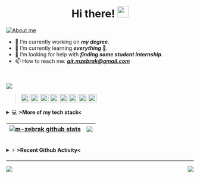 <h1 align="center">Hi there! <img src="https://raw.githubusercontent.com/MartinHeinz/MartinHeinz/master/wave.gif" width="30px"></h1>

<a href="https://github.com/m-zebrak" target="_blank"><img src="https://img.shields.io/badge/ABOUT%20ME:-%23000000.svg?style=for-the-badge" alt="About me"></a>

- 🔭 I’m currently working on _**my degree**_.
- 🌱 I’m currently learning _**everything**_ 🤣.
- 🤔 I’m looking for help with _**finding some student internship**_.
- 📫 How to reach me: _**git.mzebrak@gmail.com**_

<br />

<a href="https://github.com/m-zebrak" target="_blank"><img src="https://img.shields.io/badge/PROGRAMMING%20LANGUAGES:-%23008080.svg?style=for-the-badge"></a>

><p>
>  <a href="https://github.com/m-zebrak" target="_blank"><img alt="Java" height="22px" src="https://img.shields.io/badge/java-%23ED8B00.svg?style=for-the-badge&logo=java&logoColor=white"/></a>
>  <a href="https://github.com/m-zebrak" target="_blank"><img alt="Kotlin" height="22px" src="https://img.shields.io/badge/kotlin-%230095D5.svg?style=for-the-badge&logo=kotlin&logoColor=white"/></a>
>  <a href="https://github.com/m-zebrak" target="_blank"><img alt="Python" height="22px" src="https://img.shields.io/badge/python-3670A0?style=for-the-badge&logo=python&logoColor=ffdd54"/></a>
>  <a href="https://github.com/m-zebrak" target="_blank"><img alt="C#" height="22px" src="https://img.shields.io/badge/c%23-%23239120.svg?style=for-the-badge&logo=c-sharp&logoColor=white"/></a>
>  <a href="https://github.com/m-zebrak" target="_blank"><img alt="Javascript" height="22px" src="https://img.shields.io/badge/javascript-%23323330.svg?style=for-the-badge&logo=javascript&logoColor=%23F7DF1E"/></a>
>  <a href="https://github.com/m-zebrak" target="_blank"><img alt="HTML5" height="22px" src="https://img.shields.io/badge/html5-%23E34F26.svg?style=for-the-badge&logo=html5&logoColor=white"/></a>
>  <a href="https://github.com/m-zebrak" target="_blank"><img alt="CSS3" height="22px" src="https://img.shields.io/badge/css3-%231572B6.svg?style=for-the-badge&logo=css3&logoColor=white"/></a>
>  <a href="https://github.com/m-zebrak" target="_blank"><img alt="Shell Script" height="22px" src="https://img.shields.io/badge/shell_script-%23121011.svg?style=for-the-badge&logo=gnu-bash&logoColor=white"/></a>
></p>


<details>
  <summary>
    💻 <b>>More of my tech stack<</b>
  </summary>
    
  <br />
    
  <a href="https://github.com/m-zebrak" target="_blank"><img src="https://img.shields.io/badge/FRAMEWORKS:-%23673AB7.svg?style=for-the-badge"></a>
    
>  <p>
>    <a href="https://github.com/m-zebrak" target="_blank"><img alt="Spring" height="22px" src="https://img.shields.io/badge/spring-%236DB33F.svg?style=for-the-badge&logo=spring&logoColor=white"/></a>
>    <a href="https://github.com/m-zebrak" target="_blank"><img alt="jQuery" height="22px" src="https://img.shields.io/badge/jquery-%230769AD.svg?style=for-the-badge&logo=jquery&logoColor=white"/></a>
>  </p>
    
  <a href="https://github.com/m-zebrak" target="_blank"><img src="https://img.shields.io/badge/DATABASES:-%230167ff.svg?style=for-the-badge"></a>

>  <p>
>    <a href="https://github.com/m-zebrak" target="_blank"><img alt="MicrosoftSQLServer" height="22px" src="https://img.shields.io/badge/Microsoft%20SQL%20Sever-CC2927?style=for-the-badge&logo=microsoft%20sql%20server&logoColor=white"/></a>
>    <a href="https://github.com/m-zebrak" target="_blank"><img alt="MySQL" height="22px" src="https://img.shields.io/badge/mysql-%2300f.svg?style=for-the-badge&logo=mysql&logoColor=white"/></a>
>    <a href="https://github.com/m-zebrak" target="_blank"><img alt="Oracle" height="22px" src="https://img.shields.io/badge/Oracle-F80000?style=for-the-badge&logo=oracle&logoColor=white"/></a>
>    <a href="https://github.com/m-zebrak" target="_blank"><img alt="SQLite" height="22px" src="https://img.shields.io/badge/sqlite-%2307405e.svg?style=for-the-badge&logo=sqlite&logoColor=white"/></a>
>  </p>
    
  <a href="https://github.com/m-zebrak" target="_blank"><img src="https://img.shields.io/badge/IDES:-%23e53935.svg?style=for-the-badge" alt="IDES:"></a>
    
>  <p>
>    <a href="https://github.com/m-zebrak" target="_blank"><img alt="IntelliJ IDEA" height="22px" src="https://img.shields.io/badge/IntelliJ%20IDEA-000000.svg?style=for-the-badge&logo=intellij-idea&logoColor=white"/></a>
>    <a href="https://github.com/m-zebrak" target="_blank"><img alt="PyCharm" height="22px" src="https://img.shields.io/badge/pycharm-143?style=for-the-badge&logo=pycharm&logoColor=black&color=black&labelColor=green"/></a>
>    <a href="https://github.com/m-zebrak" target="_blank"><img alt="Jupyter Notebook" height="22px" src="https://img.shields.io/badge/jupyter-%23FA0F00.svg?style=for-the-badge&logo=jupyter&logoColor=white"/></a>
>    <a href="https://github.com/m-zebrak" target="_blank"><img alt="Visual Studio Code" height="22px" src="https://img.shields.io/badge/Visual%20Studio%20Code-0078d7.svg?style=for-the-badge&logo=visual-studio-code&logoColor=white"/></a>
>  </p> 
 
  <a href="https://github.com/m-zebrak" target="_blank"><img src="https://img.shields.io/badge/OTHERS:-%23607D8B.svg?style=for-the-badge" alt="OTHERS:"></a>
    
>  <p>
>    <a href="https://github.com/m-zebrak" target="_blank"><img alt="Docker" height="22px" src="https://img.shields.io/badge/docker-%230db7ed.svg?style=for-the-badge&logo=docker&logoColor=white"/></a>
>    <a href="https://github.com/m-zebrak" target="_blank"><img alt="Jira" height="22px" src="https://img.shields.io/badge/jira-%230A0FFF.svg?style=for-the-badge&logo=jira&logoColor=white"/></a>
>    <a href="https://github.com/m-zebrak" target="_blank"><img alt="Postman" height="22px" src="https://img.shields.io/badge/Postman-FF6C37?style=for-the-badge&logo=postman&logoColor=white"/></a>
>    <a href="https://github.com/m-zebrak" target="_blank"><img alt="Apache Maven" height="22px" src="https://img.shields.io/badge/Apache%20Maven-C71A36?style=for-the-badge&logo=Apache%20Maven&logoColor=white"/></a>
>    <a href="https://github.com/m-zebrak" target="_blank"><img alt="Gradle" height="22px" src="https://img.shields.io/badge/Gradle-02303A.svg?style=for-the-badge&logo=Gradle&logoColor=white"/></a>
>    <a href="https://github.com/m-zebrak" target="_blank"><img alt="Arduino" height="22px" src="https://img.shields.io/badge/-Arduino-00979D?style=for-the-badge&logo=Arduino&logoColor=white"/></a>
>    <a href="https://github.com/m-zebrak" target="_blank"><img alt="Git" height="22px" src="https://img.shields.io/badge/git-%23F05033.svg?style=for-the-badge&logo=git&logoColor=white"/></a>
>  </p> 
</details>

| <a href="https://github.com/m-zebrak/m-zebrak"><img align="center" src="https://github-readme-stats.vercel.app/api?username=m-zebrak&show_icons=true&count_private=true&theme=buefy&hide_border=true" alt="m-zebrak github stats" /></a> | <a href="https://github.com/m-zebrak/m-zebrak"><img align="center" src="https://github-readme-stats.vercel.app/api/top-langs/?username=m-zebrak&layout=compact&theme=buefy&hide_border=true" /></a> |
| ------------- | ------------- |

<br />

<details>
  <summary>
    ⚡ <b>>Recent Github Activity<</b>
  </summary>

<!--START_SECTION:activity-->
1. ❗️ Opened issue [#1](https://github.com/m-zebrak/m-zebrak/issues/1) in [m-zebrak/m-zebrak](https://github.com/m-zebrak/m-zebrak)
<!--END_SECTION:activity-->
</details>

***

<a href="https://github.com/m-zebrak/pygame-conways-game-of-life">
  <img align="center" src="https://github-readme-stats.vercel.app/api/pin/?username=m-zebrak&repo=pygame-conways-game-of-life&theme=bue" />
</a>
<a href="https://github.com/m-zebrak/gminer-mining-statistics-monitor">
  <img align="right" src="https://github-readme-stats.vercel.app/api/pin/?username=m-zebrak&repo=gminer-mining-statistics-monitor&theme=bue" />
</a>


